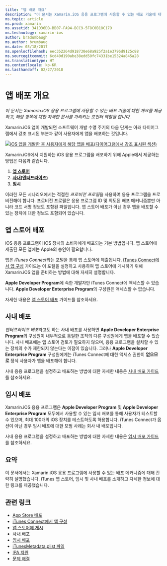 ```yaml
---
title: "앱 배포 개요"
description: "이 문서는 Xamarin.iOS 응용 프로그램에 사용할 수 있는 배포 기술에 대한 개요를 제공하고, 해당 항목에 대한 자세한 문서를 가리키는 포인터 역할을 합니다."
ms.topic: article
ms.prod: xamarin
ms.assetid: 341D36DB-BB07-FA94-BCC9-5F8C0B18C179
ms.technology: xamarin-ios
author: bradumbaugh
ms.author: brumbaug
ms.date: 03/18/2017
ms.openlocfilehash: eec352264d918730e68a925f2a1e3796d9125c88
ms.sourcegitcommit: 6cd40d190abe38edd50fc74331be15324a845a28
ms.translationtype: HT
ms.contentlocale: ko-KR
ms.lasthandoff: 02/27/2018
---
```

# <a name="app-distribution-overview"></a>앱 배포 개요

_이 문서는 Xamarin.iOS 응용 프로그램에 사용할 수 있는 배포 기술에 대한 개요를 제공하고, 해당 항목에 대한 자세한 문서를 가리키는 포인터 역할을 합니다._

Xamarin.iOS 앱이 개발되면 소프트웨어 개발 수명 주기의 다음 단계는 아래 다이어그램에서 강조 표시된 부분과 같이 사용자에게 앱을 배포하는 것입니다.


[![](images/publishingdiagram.png "iOS 앱을 개발한 후 사용자에게 해당 앱을 배포(다이어그램에서 강조 표시된 섹션)")](images/publishingdiagram.png)


Xamarin.iOS에서 지원하는 iOS 응용 프로그램을 배포하기 위해 Apple에서 제공하는 방법은 다음과 같습니다.

1. [**앱 스토어**](#App_Store_Distribution)
2. [**사내(엔터프라이즈)**](#In-House_Distribution)
2. [**임시**](#Ad_Hoc_Distribution)

이러한 모든 시나리오에서는 적절한 *프로비전 프로필*을 사용하여 응용 프로그램을 프로비전해야 합니다. 프로비전 프로필은 응용 프로그램 ID 및 의도된 배포 메커니즘뿐만 아니라 코드 서명 정보도 포함된 파일입니다. 앱 스토어 배포가 아닌 경우 앱을 배포할 수 있는 장치에 대한 정보도 포함되어 있습니다.

## <a name="app-store-distribution"></a>앱 스토어 배포

iOS 응용 프로그램이 iOS 장치의 소비자에게 배포되는 기본 방법입니다. 앱 스토어에 제출된 모든 앱에는 Apple의 승인이 필요합니다.

앱은 *iTunes Connect*라는 포털을 통해 앱 스토어에 제출됩니다. [iTunes Connect에서 앱 구성](~/ios/deploy-test/app-distribution/app-store-distribution/itunesconnect.md) 가이드는 이 포털을 설정하고 사용하여 앱 스토어에 게시하기 위해 Xamarin.iOS 앱을 준비하는 방법에 대해 자세히 설명합니다.

**Apple Developer Program**에 속한 개발자만 iTunes Connect에 액세스할 수 있습니다. **Apple Developer Enterprise Program**의 구성원은 액세스할 수 없습니다.

자세한 내용은 [앱 스토어 배포](~/ios/deploy-test/app-distribution/app-store-distribution/index.md) 가이드를 참조하세요.

## <a name="in-house-distribution"></a>사내 배포

*엔터프라이즈 배포*라고도 하는 사내 배포를 사용하면 **Apple Developer Enterprise Program**의 구성원이 내부적으로 동일한 조직의 다른 구성원에게 앱을 배포할 수 있습니다. 사내 배포에는 앱 스토어 검토가 필요하지 않으며, 응용 프로그램을 설치할 수 있는 장치의 수가 제한되지 않는다는 이점이 있습니다. 그러나 **Apple Developer Enterprise Program** 구성원에게는 iTunes Connect에 대한 액세스 권한이 **없으므로** 정식 사용자가 앱을 배포해야 합니다.

사내 응용 프로그램을 설정하고 배포하는 방법에 대한 자세한 내용은 [사내 배포 가이드](~/ios/deploy-test/app-distribution/in-house-distribution.md)를 참조하세요.


## <a name="ad-hoc-distribution"></a>임시 배포

Xamarin.iOS 응용 프로그램은 **Apple Developer Program** 및 **Apple Developer Enterprise Program** 모두에서 사용할 수 있는 임시 배포를 통해 사용자가 테스트할 수 있으며, 최대 100개의 iOS 장치를 테스트하도록 허용합니다. iTunes Connect가 옵션이 아닌 경우 임시 배포에 대한 모범 사례는 회사 내 배포입니다.

사내 응용 프로그램을 설정하고 배포하는 방법에 대한 자세한 내용은 [임시 배포 가이드](~/ios/deploy-test/app-distribution/ad-hoc-distribution.md)를 참조하세요.

## <a name="summary"></a>요약

이 문서에서는 Xamarin.iOS 응용 프로그램에 사용할 수 있는 배포 메커니즘에 대해 간략히 설명했습니다. iTunes 앱 스토어, 임시 및 사내 배포를 소개하고 자세한 정보에 대한 링크를 제공했습니다.

## <a name="related-links"></a>관련 링크

- [App Store 배포](~/ios/deploy-test/app-distribution/app-store-distribution/index.md)
- [iTunes Connect에서 앱 구성](~/ios/deploy-test/app-distribution/app-store-distribution/itunesconnect.md)
- [앱 스토어에 게시](~/ios/deploy-test/app-distribution/app-store-distribution/publishing-to-the-app-store.md)
- [사내 배포](~/ios/deploy-test/app-distribution/in-house-distribution.md)
- [임시 배포](~/ios/deploy-test/app-distribution/ad-hoc-distribution.md)
- [iTunesMetadata.plist 파일](~/ios/deploy-test/app-distribution/itunesmetadata.md)
- [IPA 지원](~/ios/deploy-test/app-distribution/ipa-support.md)
- [문제 해결](~/ios/deploy-test/troubleshooting.md)
